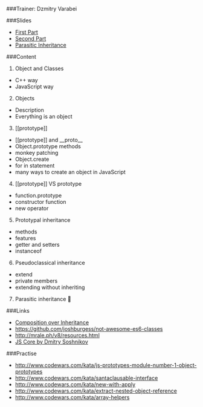 ###Trainer: Dzmitry Varabei

###Slides
- [First Part](http://dzmitry-varabei.github.io/front-end-course/lecture-5-func/index-objects.html#/)
- [Second Part](http://dzmitry-varabei.github.io/front-end-course/inheritance-in-javascript/Inheritance.pptx)
- [Parasitic Inheritance](http://dzmitry-varabei.github.io/front-end-course/inheritance-in-javascript/ParasiticInheritance.htm)

###Content

1. Object and Classes
  - C++ way
  - JavaScript way
2. Objects
  - Description
  - Everything is an object
3. \[\[prototype\]\]
  - \[\[prototype\]\] and \_\_proto\_\_
  - Object.prototype methods
  - monkey patching
  - Object.create
  - for in statement
  - many ways to create an object in JavaScript
4. \[\[prototype\]\] VS prototype
  - function.prototype
  - constructor function
  - new operator
5. Prototypal inheritance
  - methods
  - features 
  - getter and setters
  - instanceof
6. Pseudoclassical inheritance
  - extend
  - private members
  - extending without inheriting
7. Parasitic inheritance 

###Links
- [Composition over Inheritance](https://www.youtube.com/watch?v=wfMtDGfHWpA)
- https://github.com/joshburgess/not-awesome-es6-classes
- http://mrale.ph/v8/resources.html
- [JS Core by Dmitry Soshnikov](http://dmitrysoshnikov.com/ecmascript/ru-javascript-the-core/)

###Practise
- http://www.codewars.com/kata/js-prototypes-module-number-1-object-prototypes
- http://www.codewars.com/kata/santaclausable-interface
- http://www.codewars.com/kata/new-with-apply
- http://www.codewars.com/kata/extract-nested-object-reference
- http://www.codewars.com/kata/array-helpers
  